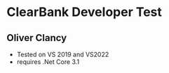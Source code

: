# ClearBank Developer Test 

## Oliver Clancy


- Tested on VS 2019 and VS2022
- requires .Net Core 3.1 